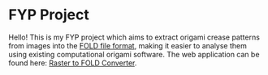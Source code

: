 # FYP Project 
Hello! This is my FYP project which aims to extract origami crease patterns from images into the [FOLD file format](https://github.com/edemaine/fold), making it easier to analyse them using existing computational origami software. The web application can be found here: [Raster to FOLD Converter](https://lynnhow.github.io/fyp/).
